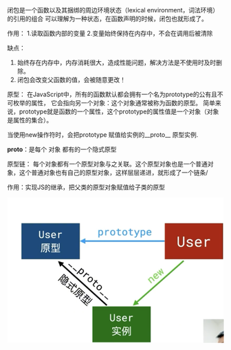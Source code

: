 闭包是一个函数以及其捆绑的周边环境状态（lexical environment，词法环境）的引用的组合
可以理解为一种状态，在函数声明的时候，闭包也就形成了。

作用： 
1.读取函数内部的变量
2.变量始终保持在内存中，不会在调用后被清除

缺点：
1. 始终存在内存中，内存消耗很大，造成性能问题，解决方法是不使用时及时删除。
2. 闭包会改变父函数的值，会被随意更改！



原型：
在JavaScript中，所有的函数默认都会拥有一个名为prototype的公有且不可枚举的属性，
它会指向另一个对象：这个对象通常被称为函数的原型。
简单来说，prototype就是函数的一个属性，这个prototype的属性值是一个对象（对象是属性的集合）。

当使用new操作符时，会把prototype 赋值给实例的__proto__ 原型实例.

__proto__：是每个 对象 都有的一个隐式原型



原型链：
每个对象都有一个原型对象与之关联。这个原型对象也是一个普通对象，这个普通对象也有自己的原型对象，这样层层递进，就形成了一个链条/

作用：实现JS的继承，把父类的原型对象赋值给子类的原型

![images](./WechatIMG439.png)